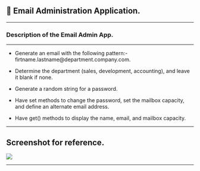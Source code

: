 ## 📩 Email Administration Application.
<hr>

<h3> Description of the Email Admin App. </h3>

<hr>
<ul>
    <li>
      <p> Generate an email with the following pattern:-         
          firtname.lastname@department.company.com.
      </p>
    </li>
</ul>

<ul>
   <li>
     <p> Determine the department (sales, development, accounting), and leave it 
         blank if none.
     </p>
   </li>
</ul>

<ul>
  <li>
    <p> Generate a random string for a password.
    </p>
  </li>
</ul>

<ul>
  <li>
    <p> Have set methods to change the password, set the mailbox capacity, and 
        define an alternate email address.
    </p>
  </li>
</ul>

<ul>
  <li>
    <p> Have get() methods to display the name, email, and mailbox capacity.
  </li>
</ul>

<hr>

## Screenshot for reference.
<img src="https://user-images.githubusercontent.com/45147588/113821559-e30cf600-9799-11eb-89ae-8be8370a82cd.PNG">
<hr>
